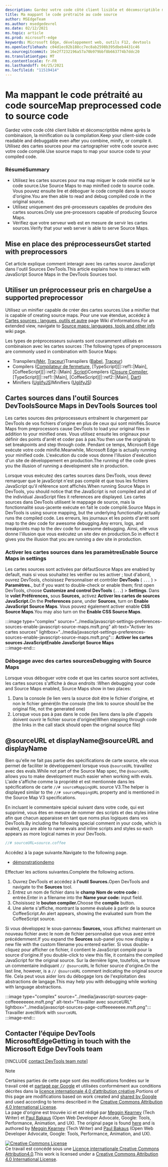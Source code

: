 ```yaml
---
description: Gardez votre code côté client lisible et décomscriptible même après la combinaison, la minification ou la compilation.
title: Ma mappant le code prétraité au code source
author: MSEdgeTeam
ms.author: msedgedevrel
ms.date: 02/12/2021
ms.topic: article
ms.prod: microsoft-edge
keywords: Microsoft Edge, développement web, outils F12, devtools
ms.openlocfilehash: c04d1ec02b188cc7ec8ab2598b395dbeb4431c46
ms.sourcegitcommit: 16e2f7232196a57a70b979bbf8b663774b7ddc20
ms.translationtype: MT
ms.contentlocale: fr-FR
ms.lasthandoff: 04/25/2021
ms.locfileid: "11519414"
---
```

<!-- Copyright Meggin Kearney and Paul Bakaus

   Licensed under the Apache License, Version 2.0 (the "License");
   you may not use this file except in compliance with the License.
   You may obtain a copy of the License at

       https://www.apache.org/licenses/LICENSE-2.0

   Unless required by applicable law or agreed to in writing, software
   distributed under the License is distributed on an "AS IS" BASIS,
   WITHOUT WARRANTIES OR CONDITIONS OF ANY KIND, either express or implied.
   See the License for the specific language governing permissions and
   limitations under the License.  -->  

# <a name="map-preprocessed-code-to-source-code"></a><span data-ttu-id="4b163-104">Ma mappant le code prétraité au code source</span><span class="sxs-lookup"><span data-stu-id="4b163-104">Map preprocessed code to source code</span></span>  

<span data-ttu-id="4b163-105">Gardez votre code côté client lisible et décomscriptible même après la combinaison, la minification ou la compilation.</span><span class="sxs-lookup"><span data-stu-id="4b163-105">Keep your client-side code readable and debuggable even after you combine, minify, or compile it.</span></span>  <span data-ttu-id="4b163-106">Utilisez des cartes sources pour ma cartographier votre code source avec votre code compilé.</span><span class="sxs-lookup"><span data-stu-id="4b163-106">Use source maps to map your source code to your compiled code.</span></span>  

### <a name="summary"></a><span data-ttu-id="4b163-107">Résumé</span><span class="sxs-lookup"><span data-stu-id="4b163-107">Summary</span></span>  

*   <span data-ttu-id="4b163-108">Utilisez les cartes sources pour ma map miquer le code minifié sur le code source.</span><span class="sxs-lookup"><span data-stu-id="4b163-108">Use Source Maps to map minified code to source code.</span></span>  <span data-ttu-id="4b163-109">Vous pouvez ensuite lire et déboguer le code compilé dans la source d'origine.</span><span class="sxs-lookup"><span data-stu-id="4b163-109">You are then able to read and debug compiled code in the original source.</span></span>  
*   <span data-ttu-id="4b163-110">Utilisez uniquement des pré-processeurs capables de produire des cartes sources.</span><span class="sxs-lookup"><span data-stu-id="4b163-110">Only use pre-processors capable of producing Source Maps.</span></span>  
*   <span data-ttu-id="4b163-111">Vérifiez que votre serveur web est en mesure de servir les cartes sources.</span><span class="sxs-lookup"><span data-stu-id="4b163-111">Verify that your web server is able to serve Source Maps.</span></span>  
    
<!--todo: add link to preprocessors capable of producing Source Maps when section is available -->  
<!--[]: /web/tools/setup/setup-preprocessors?#supported_preprocessors ""  -->  

## <a name="get-started-with-preprocessors"></a><span data-ttu-id="4b163-112">Mise en place des préprocesseurs</span><span class="sxs-lookup"><span data-stu-id="4b163-112">Get started with preprocessors</span></span>  

<span data-ttu-id="4b163-113">Cet article explique comment interagir avec les cartes source JavaScript dans l'outil Sources DevTools.</span><span class="sxs-lookup"><span data-stu-id="4b163-113">This article explains how to interact with JavaScript Source Maps in the DevTools Sources tool.</span></span>  <!--For a first overview of what preprocessors are, how each may help, and how Source Maps work; navigate to Set Up CSS & JS Preprocessors.  -->  

<!--todo: add link to Set Up CSS & JS Preprocessors when section is available -->  
<!--[]: /web/tools/setup/setup-preprocessors#debugging-and-editing-preprocessed-content ""  -->  

## <a name="use-a-supported-preprocessor"></a><span data-ttu-id="4b163-114">Utiliser un préprocesseur pris en charge</span><span class="sxs-lookup"><span data-stu-id="4b163-114">Use a supported preprocessor</span></span>  

<span data-ttu-id="4b163-115">Utilisez un minifier capable de créer des cartes sources.</span><span class="sxs-lookup"><span data-stu-id="4b163-115">Use a minifier that is capable of creating source maps.</span></span>  <!--For the most popular options, navigate to preprocessor support section.  -->  <span data-ttu-id="4b163-116">Pour une vue étendue, accédez à [Cartes sources : langues, outils et autre][GitHubWikiSourceMapsLanguagesTools] page Wiki d'informations.</span><span class="sxs-lookup"><span data-stu-id="4b163-116">For an extended view, navigate to [Source maps: languages, tools and other info][GitHubWikiSourceMapsLanguagesTools] wiki page.</span></span>  

<!--todo: add link to display the preprocessor support section when section is available -->  
<!--[]: /web/tools/setup/setup-preprocessors?#supported_preprocessors ""  -->  

<span data-ttu-id="4b163-117">Les types de préprocesseurs suivants sont couramment utilisés en combinaison avec les cartes sources :</span><span class="sxs-lookup"><span data-stu-id="4b163-117">The following types of preprocessors are commonly used in combination with Source Maps:</span></span>  

*   <span data-ttu-id="4b163-118">Transpilers[\(Mér,][BabelJS] [Traceur][GitHubWikiGoogleTraceurCompiler]\)</span><span class="sxs-lookup"><span data-stu-id="4b163-118">Transpilers \([Babel][BabelJS], [Traceur][GitHubWikiGoogleTraceurCompiler]\)</span></span>  
*   <span data-ttu-id="4b163-119">Compilers \([Compilateur de fermeture,][GitHubGoogleClosureCompiler] [TypeScript][|::ref1::|Main], [CoffeeScript][|::ref2::|Main] [,Script][DartMain]\)</span><span class="sxs-lookup"><span data-stu-id="4b163-119">Compilers \([Closure Compiler][GitHubGoogleClosureCompiler], [TypeScript][|::ref1::|Main], [CoffeeScript][|::ref2::|Main], [Dart][DartMain]\)</span></span>  
*   <span data-ttu-id="4b163-120">Minifiers \([UglifyJS][GitHubMishooUglifyJS]\)</span><span class="sxs-lookup"><span data-stu-id="4b163-120">Minifiers \([UglifyJS][GitHubMishooUglifyJS]\)</span></span>  
    
## <a name="source-maps-in-devtools-sources-tool"></a><span data-ttu-id="4b163-121">Cartes sources dans l'outil Sources DevTools</span><span class="sxs-lookup"><span data-stu-id="4b163-121">Source Maps in DevTools Sources tool</span></span>  

<span data-ttu-id="4b163-122">Les cartes sources des préprocesseurs entraînent le chargement par DevTools de vos fichiers d'origine en plus de ceux qui sont minifiés.</span><span class="sxs-lookup"><span data-stu-id="4b163-122">Source Maps from preprocessors cause DevTools to load your original files in addition to your minified ones.</span></span>  <span data-ttu-id="4b163-123">Vous utilisez ensuite les originaux pour définir des points d'arrêt et coder pas à pas.</span><span class="sxs-lookup"><span data-stu-id="4b163-123">You then use the originals to set breakpoints and step through code.</span></span>  <span data-ttu-id="4b163-124">Pendant ce temps, Microsoft Edge exécute votre code minifié.</span><span class="sxs-lookup"><span data-stu-id="4b163-124">Meanwhile, Microsoft Edge is actually running your minified code.</span></span>  <span data-ttu-id="4b163-125">L'exécution du code vous donne l'illusion d'exécution d'un site de développement en production.</span><span class="sxs-lookup"><span data-stu-id="4b163-125">The running of the code gives you the illusion of running a development site in production.</span></span>  

<span data-ttu-id="4b163-126">Lorsque vous exécutez des cartes sources dans DevTools, vous devez remarquer que le javaScript n'est pas compilé et que tous les fichiers JavaScript qu'il référence sont affichés.</span><span class="sxs-lookup"><span data-stu-id="4b163-126">When running Source Maps in DevTools, you should notice that the JavaScript is not compiled and all of the individual JavaScript files it references are displayed.</span></span>  <span data-ttu-id="4b163-127">Les cartes sources dans DevTools utilisent le mappage de source, mais la fonctionnalité sous-jacente exécute en fait le code compilé.</span><span class="sxs-lookup"><span data-stu-id="4b163-127">Source Maps in DevTools is using source mapping, but the underlying functionality actually runs the compiled code.</span></span>  <span data-ttu-id="4b163-128">Les erreurs, les journaux et les points d'arrêt sont map to the dev code for awesome debugging.</span><span class="sxs-lookup"><span data-stu-id="4b163-128">Any errors, logs, and breakpoints map to the dev code for awesome debugging.</span></span>  <span data-ttu-id="4b163-129">Ainsi, elle vous donne l'illusion que vous exécutez un site dev en production.</span><span class="sxs-lookup"><span data-stu-id="4b163-129">So in effect it gives you the illusion that you are running a dev site in production.</span></span>  

### <a name="enable-source-maps-in-settings"></a><span data-ttu-id="4b163-130">Activer les cartes sources dans les paramètres</span><span class="sxs-lookup"><span data-stu-id="4b163-130">Enable Source Maps in settings</span></span>  

<span data-ttu-id="4b163-131">Les cartes sources sont activées par défaut</span><span class="sxs-lookup"><span data-stu-id="4b163-131">Source Maps are enabled by default</span></span><!-- \(as of Microsoft Edge 39\)--><span data-ttu-id="4b163-132">, mais si vous souhaitez les vérifier ou les activer ; tout d'abord, ouvrez DevTools, choisissez Personnaliser et contrôler **DevTools** \( `...` \) > **Paramètres.**</span><span class="sxs-lookup"><span data-stu-id="4b163-132">, but if you want to double-check or enable them; first open DevTools, choose **Customize and control DevTools** \(`...`\) > **Settings**.</span></span>  <span data-ttu-id="4b163-133">Dans le **volet Préférences,** sous **Sources,** activez **Activer les cartes de sources JavaScript.**</span><span class="sxs-lookup"><span data-stu-id="4b163-133">On the **Preferences** pane, under **Sources**, turn on **Enable JavaScript Source Maps**.</span></span>  <span data-ttu-id="4b163-134">Vous pouvez également activer enable **CSS Source Maps**.</span><span class="sxs-lookup"><span data-stu-id="4b163-134">You may also turn on the **Enable CSS Source Maps**.</span></span>  

:::image type="complex" source="../media/javascript-settings-preferences-sources-enable-javascript-source-maps.msft.png" alt-text="Activer les cartes sources" lightbox="../media/javascript-settings-preferences-sources-enable-javascript-source-maps.msft.png":::
   **<span data-ttu-id="4b163-136">Activer les cartes sources JavaScript</span><span class="sxs-lookup"><span data-stu-id="4b163-136">Enable JavaScript Source Maps</span></span>**  
:::image-end:::  

### <a name="debugging-with-source-maps"></a><span data-ttu-id="4b163-137">Débogage avec des cartes sources</span><span class="sxs-lookup"><span data-stu-id="4b163-137">Debugging with Source Maps</span></span>  

<span data-ttu-id="4b163-138">Lorsque vous déboguer votre code et que les cartes source sont activées, les cartes sources s'affiche à deux endroits :</span><span class="sxs-lookup"><span data-stu-id="4b163-138">When debugging your code and Source Maps enabled, Source Maps show in two places:</span></span>  

1.  <span data-ttu-id="4b163-139">Dans la console \(le lien vers la source doit être le fichier d'origine, et non le fichier généré\)</span><span class="sxs-lookup"><span data-stu-id="4b163-139">In the console \(the link to source should be the original file, not the generated one\)</span></span>  
1.  <span data-ttu-id="4b163-140">Lorsque vous pas à pas dans le code \(les liens dans la pile d'appels doivent ouvrir le fichier source d'origine\)</span><span class="sxs-lookup"><span data-stu-id="4b163-140">When stepping through code \(the links in the call stack should open the original source file\)</span></span>  
    
<!--todo: add link to debugging your code when section is available -->  
<!--[DebugBreakpointsStepCode]: ../debug/breakpoints/step-code.md ""  -->  

## <a name="sourceurl-and-displayname"></a><span data-ttu-id="4b163-141">@sourceURL et displayName</span><span class="sxs-lookup"><span data-stu-id="4b163-141">@sourceURL and displayName</span></span>  

<span data-ttu-id="4b163-142">Bien qu'elle ne fait pas partie des spécifications de carte source, elle vous permet de faciliter le développement lorsque vous `@sourceURL` travaillez avec des evals.</span><span class="sxs-lookup"><span data-stu-id="4b163-142">While not part of the Source Map spec, the `@sourceURL` allows you to make development much easier when working with evals.</span></span>  <span data-ttu-id="4b163-143">L'aide s'affiche comme la propriété et est mentionnée dans les spécifications de carte `//# sourceMappingURL` source V3.</span><span class="sxs-lookup"><span data-stu-id="4b163-143">The helper is displayed similar to the `//# sourceMappingURL` property and is mentioned in the Source Map V3 specifications.</span></span>  

<span data-ttu-id="4b163-144">En incluant le commentaire spécial suivant dans votre code, qui est supprimé, vous êtes en mesure de nommer des scripts et des styles inline afin que chacun apparaisse en tant que noms plus logiques dans vos DevTools.</span><span class="sxs-lookup"><span data-stu-id="4b163-144">By including the following special comment in your code, which is evaled, you are able to name evals and inline scripts and styles so each appears as more logical names in your DevTools.</span></span>  

```javascript
//# sourceURL=source.coffee
```  

<span data-ttu-id="4b163-145">Accédez à la page suivante.</span><span class="sxs-lookup"><span data-stu-id="4b163-145">Navigate to the following page.</span></span>  

*   [<span data-ttu-id="4b163-146">démonstration</span><span class="sxs-lookup"><span data-stu-id="4b163-146">demo</span></span>][CssNinjaDemoSourceMapping]

<span data-ttu-id="4b163-147">Effectuer les actions suivantes.</span><span class="sxs-lookup"><span data-stu-id="4b163-147">Complete the following actions.</span></span>  

1.  <span data-ttu-id="4b163-148">Ouvrez DevTools et accédez à **l'outil Sources.**</span><span class="sxs-lookup"><span data-stu-id="4b163-148">Open DevTools and navigate to the **Sources** tool.</span></span>  
1.  <span data-ttu-id="4b163-149">Entrez un nom de fichier dans le **champ Nom de votre code :** entrée.</span><span class="sxs-lookup"><span data-stu-id="4b163-149">Enter in a filename into the **Name your code:** input field.</span></span>  
1.  <span data-ttu-id="4b163-150">Choisissez le **bouton compiler.**</span><span class="sxs-lookup"><span data-stu-id="4b163-150">Choose the **compile** button.</span></span>  
1.  <span data-ttu-id="4b163-151">Une alerte s'affiche, montrant la somme évaluée à partir de la source CoffeeScript.</span><span class="sxs-lookup"><span data-stu-id="4b163-151">An alert appears, showing the evaluated sum from the CoffeeScript source.</span></span>  
    
<span data-ttu-id="4b163-152">Si vous développez le sous-panneau **Sources,** vous affichez maintenant un nouveau fichier avec le nom de fichier personnalisé que vous avez entré précédemment.</span><span class="sxs-lookup"><span data-stu-id="4b163-152">If you expand the **Sources** sub-panel you now display a new file with the custom filename you entered earlier.</span></span>  <span data-ttu-id="4b163-153">Si vous double-cliquez pour afficher ce fichier, il contient le JavaScript compilé pour la source d'origine.</span><span class="sxs-lookup"><span data-stu-id="4b163-153">If you double-click to view this file, it contains the compiled JavaScript for the original source.</span></span>  <span data-ttu-id="4b163-154">Sur la dernière ligne, toutefois, se trouve un commentaire indiquant `// @sourceURL` le fichier source d'origine.</span><span class="sxs-lookup"><span data-stu-id="4b163-154">On the last line, however, is a `// @sourceURL` comment indicating the original source file.</span></span>  <span data-ttu-id="4b163-155">Cela peut vous aider lors du débogage lors de l'exploitation des abstractions de langage.</span><span class="sxs-lookup"><span data-stu-id="4b163-155">This may help you with debugging while working with language abstractions.</span></span>  

:::image type="complex" source="../media/javascript-sources-page-coffeeeeeeee.msft.png" alt-text="Travailler avec sourceURL" lightbox="../media/javascript-sources-page-coffeeeeeeee.msft.png":::
   <span data-ttu-id="4b163-157">Travailler avec</span><span class="sxs-lookup"><span data-stu-id="4b163-157">Work with</span></span> `sourceURL`  
:::image-end:::  

## <a name="getting-in-touch-with-the-microsoft-edge-devtools-team"></a><span data-ttu-id="4b163-158">Contacter l’équipe DevTools MicrosoftEdge</span><span class="sxs-lookup"><span data-stu-id="4b163-158">Getting in touch with the Microsoft Edge DevTools team</span></span>

[!INCLUDE [contact DevTools team note](../includes/contact-devtools-team-note.md)]  

<!-- links -->  

[BabelJS]: https://babeljs.io "Il s'agit d'un compilateur JavaScript"  

[CoffeeScriptMain]: https://coffeescript.org "CoffeeScript"  

[CssNinjaDemoSourceMapping]: https://www.thecssninja.com/demo/source_mapping/compile.html "Exemple simple d'appellation d'eval sourceURL //#"  

[DartMain]: https://www.dartlang.org "Langage de programmation Der"  

[GitHubGoogleClosureCompiler]: https://github.com/google/closure-compiler "google/fermeture-compilateur | GitHub"  

[GitHubMishooUglifyJS]: https://github.com/mishoo/UglifyJS "erreur/UglifyJS | GitHub"  

[GitHubWikiSourceMapsLanguagesTools]: https://github.com/ryanseddon/source-map/wiki/Source-maps:-languages,-tools-and-other-info "Cartes sources : langues, outils et autres informations | Wiki GitHub"  

[GitHubWikiGoogleTraceurCompiler]: https://github.com/google/traceur-compiler/wiki/Getting-Started "Getting Started - google/traceur-compiler | Wiki GitHub"  

[TypeScriptMain]: https://www.typescriptlang.org "TypeScript"  

> [!NOTE]
> <span data-ttu-id="4b163-168">Certaines parties de cette page sont des modifications fondées sur le travail créé et [partagé par Google][GoogleSitePolicies] et utilisées conformément aux conditions décrites dans la [licence internationale 4,0 d’attribution créative][CCA4IL].</span><span class="sxs-lookup"><span data-stu-id="4b163-168">Portions of this page are modifications based on work created and [shared by Google][GoogleSitePolicies] and used according to terms described in the [Creative Commons Attribution 4.0 International License][CCA4IL].</span></span>  
> <span data-ttu-id="4b163-169">La page d'origine est trouvée ici et est rédigé par [Meggin Kearney][MegginKearney] \(Tech Writer\) et [Paul Bakaus][PaulBakaus] \(Open Web Developer Advocate, Google: Tools, Performance, Animation, and UX\). [](https://developers.google.com/web/tools/chrome-devtools/javascript/source-maps)</span><span class="sxs-lookup"><span data-stu-id="4b163-169">The original page is found [here](https://developers.google.com/web/tools/chrome-devtools/javascript/source-maps) and is authored by [Meggin Kearney][MegginKearney] \(Tech Writer\) and [Paul Bakaus][PaulBakaus] \(Open Web Developer Advocate, Google: Tools, Performance, Animation, and UX\).</span></span>  

[![Creative Commons License][CCby4Image]][CCA4IL]  
<span data-ttu-id="4b163-171">Ce travail est concédé sous une [Licence internationale Creative Commons Attribution4.0][CCA4IL].</span><span class="sxs-lookup"><span data-stu-id="4b163-171">This work is licensed under a [Creative Commons Attribution 4.0 International License][CCA4IL].</span></span>  

[CCA4IL]: https://creativecommons.org/licenses/by/4.0  
[CCby4Image]: https://i.creativecommons.org/l/by/4.0/88x31.png  
[GoogleSitePolicies]: https://developers.google.com/terms/site-policies  
[KayceBasques]: https://developers.google.com/web/resources/contributors/kaycebasques  
[MegginKearney]: https://developers.google.com/web/resources/contributors/megginkearney  
[PaulBakaus]: https://developers.google.com/web/resources/contributors/pbakaus  
